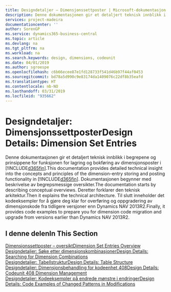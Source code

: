 ```yaml
---
title: Designdetaljer – Dimensjonssettposter | Microsoft-dokumentasjon
description: Denne dokumentasjonen gir et detaljert teknisk innblikk i begrepene og prinsippene som brukes til å utforme funksjonen for lagring og bokføring av dimensjonsposter på nytt.
services: project-madeira
documentationcenter: ''
author: SorenGP
ms.service: dynamics365-business-central
ms.topic: article
ms.devlang: na
ms.tgt_pltfrm: na
ms.workload: na
ms.search.keywords: design, dimensions, codeunit
ms.date: 04/01/2019
ms.author: sgroespe
ms.openlocfilehash: c6b66ecee87e1fd128733f541d46b97f44af0453
ms.sourcegitcommit: bd78a5d990c9e83174da1409076c22df8b35eafd
ms.translationtype: HT
ms.contentlocale: nb-NO
ms.lasthandoff: 03/31/2019
ms.locfileid: "935662"
---
```

# <a name="design-details-dimension-set-entries"></a><span data-ttu-id="6372e-103">Designdetaljer: Dimensjonssettposter</span><span class="sxs-lookup"><span data-stu-id="6372e-103">Design Details: Dimension Set Entries</span></span>
<span data-ttu-id="6372e-104">Denne dokumentasjonen gir et detaljert teknisk innblikk i begrepene og prinsippene for funksjonen for lagring og bokføring av dimensjonsposter i [!INCLUDE[d365fin](includes/d365fin_md.md)].</span><span class="sxs-lookup"><span data-stu-id="6372e-104">This documentation provides detailed technical insight into the concepts and principles of the dimension-entry storing and posting functionality in [!INCLUDE[d365fin](includes/d365fin_md.md)].</span></span> <span data-ttu-id="6372e-105">Dokumentasjonen begynner med beskrivelse av begrepsmessige oversikter.</span><span class="sxs-lookup"><span data-stu-id="6372e-105">The documentation starts by describing conceptual overviews.</span></span> <span data-ttu-id="6372e-106">Deretter forklarer den teknisk arkitektur.</span><span class="sxs-lookup"><span data-stu-id="6372e-106">Then it explains the technical architecture.</span></span> <span data-ttu-id="6372e-107">Til slutt inneholder det kodeeksempler for å gjøre deg klar for overføring og oppgradering av dimensjonskode fra tidligere versjoner enn Dynamics NAV 2013R2.</span><span class="sxs-lookup"><span data-stu-id="6372e-107">Finally, it provides code examples to prepare you for dimension code migration and upgrade from versions earlier than Dynamics NAV 2013R2.</span></span>  

## <a name="in-this-section"></a><span data-ttu-id="6372e-108">I denne delen</span><span class="sxs-lookup"><span data-stu-id="6372e-108">In This Section</span></span>  
[<span data-ttu-id="6372e-109">Dimensjonssettposter – oversikt</span><span class="sxs-lookup"><span data-stu-id="6372e-109">Dimension Set Entries Overview</span></span>](design-details-dimension-set-entries-overview.md)  
[<span data-ttu-id="6372e-110">Designdetaljer: Søke etter dimensjonskombinasjoner</span><span class="sxs-lookup"><span data-stu-id="6372e-110">Design Details: Searching for Dimension Combinations</span></span>](design-details-searching-for-dimension-combinations.md)  
[<span data-ttu-id="6372e-111">Designdetaljer: Tabellstruktur</span><span class="sxs-lookup"><span data-stu-id="6372e-111">Design Details: Table Structure</span></span>](design-details-table-structure.md)  
[<span data-ttu-id="6372e-112">Designdetaljer: Dimensjonsbehandling for kodeenhet 408</span><span class="sxs-lookup"><span data-stu-id="6372e-112">Design Details: Codeunit 408 Dimension Management</span></span>](design-details-codeunit-408-dimension-management.md)  
[<span data-ttu-id="6372e-113">Designdetaljer: Kodeeksempler på endrede mønstre i endringer</span><span class="sxs-lookup"><span data-stu-id="6372e-113">Design Details: Code Examples of Changed Patterns in Modifications</span></span>](design-details-code-examples-of-changed-patterns-in-modifications.md)
